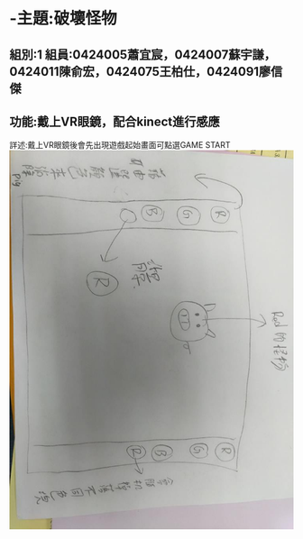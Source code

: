 # -主題:破壞怪物
組別:1
組員:0424005蕭宜宸，0424007蘇宇謙，0424011陳俞宏，0424075王柏仕，0424091廖信傑
---
功能:戴上VR眼鏡，配合kinect進行感應
-----
詳述:戴上VR眼鏡後會先出現遊戲起始畫面可點選GAME START
![遊戲畫面](123.jpg)
